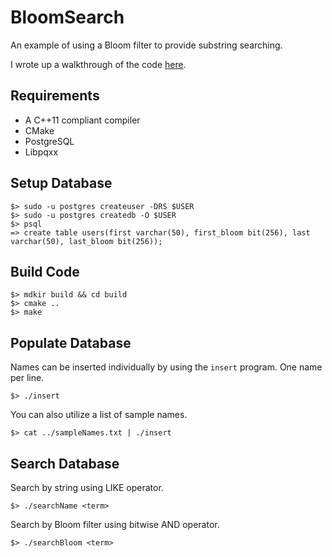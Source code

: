 BloomSearch
===========
An example of using a Bloom filter to provide substring searching.

I wrote up a walkthrough of the code [here](http://borgernet.com/blog/substring-searching-on-encrypted-data/).

Requirements
------------
* A C++11 compliant compiler
* CMake
* PostgreSQL
* Libpqxx

Setup Database
--------------
	$> sudo -u postgres createuser -DRS $USER
	$> sudo -u postgres createdb -O $USER
	$> psql
	=> create table users(first varchar(50), first_bloom bit(256), last varchar(50), last_bloom bit(256));

Build Code
----------
	$> mdkir build && cd build
	$> cmake ..
	$> make

Populate Database
-----------------
Names can be inserted individually by using the `insert` program. One name per line.

	$> ./insert

You can also utilize a list of sample names.

	$> cat ../sampleNames.txt | ./insert

Search Database
---------------
Search by string using LIKE operator.

	$> ./searchName <term>

Search by Bloom filter using bitwise AND operator.

	$> ./searchBloom <term>
